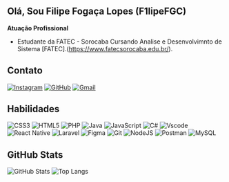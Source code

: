 ## Olá, Sou Filipe Fogaça Lopes (F1lipeFGC)

**Atuação Profissional**
- Estudante da FATEC - Sorocaba Cursando Analise e Desenvolvimnto de Sistema [FATEC].(https://www.fatecsorocaba.edu.br/).

## Contato 
[![Instagram](https://img.shields.io/badge/Instagram-FFF?style=for-the-badge&logo=instagram&logoColor=black)](https://www.instagram.com/f1lipefgc_/)
[![GitHub](https://img.shields.io/badge/GitHub-FFF?style=for-the-badge&logo=github&logoColor=black)](https://github.com/SEUUSERNAME)
[![Gmail](https://img.shields.io/badge/Gmail-FFF?style=for-the-badge&logo=gmail&logoColor=black)](mailto:SEUGMAIL)

## Habilidades
![CSS3](https://img.shields.io/badge/CSS3-FFF?style=for-the-badge&logo=css3&logoColor=black)
![HTML5](https://img.shields.io/badge/HTML5-FFF?style=for-the-badge&logo=html5&logoColor=black)
![PHP](https://img.shields.io/badge/PHP-FFF?style=for-the-badge&logo=php&logoColor=black)
![Java](https://img.shields.io/badge/java-FFF?style=for-the-badge&logo=openjdk&logoColor=black)
![JavaScript](https://img.shields.io/badge/JavaScript-FFF?style=for-the-badge&logo=javascript&logoColor=black)
![C#](https://img.shields.io/badge/C%23-FFF?style=for-the-badge&logo=c-sharp&logoColor=black)
![Vscode](https://img.shields.io/badge/Vscode-FFF?style=for-the-badge&logo=visual-studio-code&logoColor=black)
![React Native](https://img.shields.io/badge/React_Native-FFF?style=for-the-badge&logo=react&logoColor=black)
![Laravel](https://img.shields.io/badge/laravel-FFF?style=for-the-badge&logo=laravel&logoColor=black)
![Figma](https://img.shields.io/badge/Figma-FFF?style=for-the-badge&logo=figma&logoColor=black)
![Git](https://img.shields.io/badge/GIT-FFF?style=for-the-badge&logo=git&logoColor=black)
![NodeJS](https://img.shields.io/badge/node.js-FFF?style=for-the-badge&logo=node.js&logoColor=black)
![Postman](https://img.shields.io/badge/Postman-FFF?style=for-the-badge&logo=Postman&logoColor=black)
![MySQL](https://img.shields.io/badge/MySQL-FFF?style=for-the-badge&logo=mysql&logoColor=black)

## GitHub Stats

![GitHub Stats](https://github-readme-stats.vercel.app/api?username=F1lipeFGC&theme=transparent&bg_color=FFF&border_color=000&height=180vm&show_icons=true&icon_color=000&title_color=000&text_color=000)
![Top Langs](https://github-readme-stats-git-masterrstaa-rickstaa.vercel.app/api/top-langs/?username=F1lipeFGC&layout=compact&bg_color=FFF&height=180vm&border_color=000&title_color=000&text_color=000)

